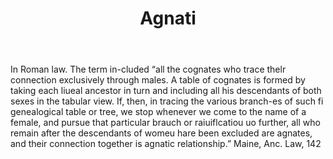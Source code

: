 ---
title: Agnati
letter: A
permalink: "/definitions/bld-agnati.html"
body: In Roman law. The term in-cluded “all the cognates who trace thelr connection
  exclusively through males. A table of cognates is formed by taking each liueal ancestor
  in turn and including all his descendants of both sexes in the tabular view. If,
  then, in tracing the various branch-es of such fi genealogical table or tree, we
  stop whenever we come to the name of a female, and pursue that particular brauch
  or raiuiflcatiou uo further, all who remain after the descendants of womeu hare
  been excluded are agnates, and their connection together is agnatic relationship.”
  Maine, Anc. Law, 142
published_at: '2018-07-07'
source: Black's Law Dictionary 2nd Ed (1910)
layout: post
---